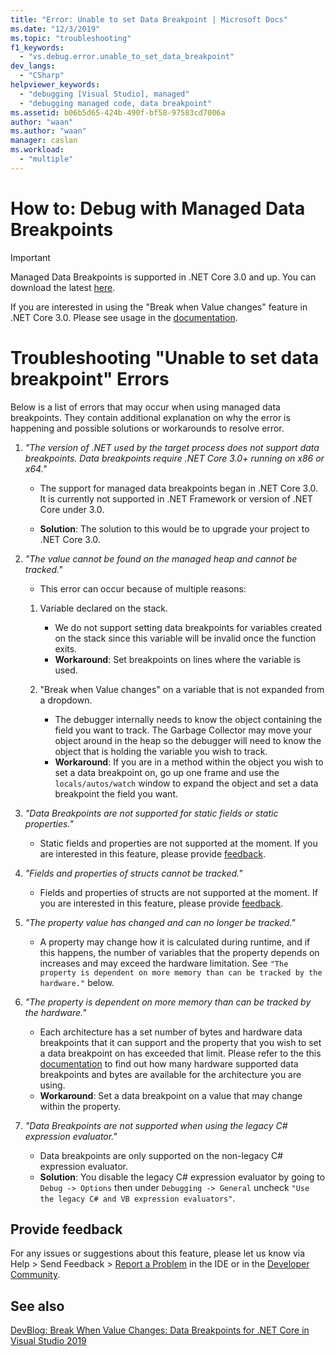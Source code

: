 ```yaml
---
title: "Error: Unable to set Data Breakpoint | Microsoft Docs"
ms.date: "12/3/2019"
ms.topic: "troubleshooting"
f1_keywords:
  - "vs.debug.error.unable_to_set_data_breakpoint"
dev_langs:
  - "CSharp"
helpviewer_keywords:
  - "debugging [Visual Studio], managed"
  - "debugging managed code, data breakpoint"
ms.assetid: b06b5d65-424b-490f-bf58-97583cd7006a
author: "waan"
ms.author: "waan"
manager: caslan
ms.workload:
  - "multiple"
---
```

# How to: Debug with Managed Data Breakpoints
> [!IMPORTANT]
> Managed Data Breakpoints is supported in .NET Core 3.0 and up. You can download the latest [here](https://dotnet.microsoft.com/download).

If you are interested in using the "Break when Value changes" feature in .NET Core 3.0. Please see usage in the [documentation](using-breakpoints.md#set-data-breakpoints-net-core-30-or-higher).

# Troubleshooting "Unable to set data breakpoint" Errors

Below is a list of errors that may occur when using managed data breakpoints. They contain additional explanation on why the error is happening and possible solutions or workarounds to resolve error.

1. *"The version of .NET used by the target process does not support data breakpoints. Data breakpoints require .NET Core 3.0+ running on x86 or x64."*

    - The support for managed data breakpoints began in .NET Core 3.0. It is currently not supported in .NET Framework or version of .NET Core under 3.0. 
    
    - **Solution**: The solution to this would be to upgrade your project to .NET Core 3.0.

2. *"The value cannot be found on the managed heap and cannot be tracked."*

    - This error can occur because of multiple reasons:

    1. Variable declared on the stack.
        - We do not support setting data breakpoints for variables created on the stack since this variable will be invalid once the function exits.
        - **Workaround**: Set breakpoints on lines where the variable is used.

    2. "Break when Value changes" on a variable that is not expanded from a dropdown.
        - The debugger internally needs to know the object containing the field you want to track. The Garbage Collector may move your object around in the heap so the debugger will need to know the object that is holding the variable you wish to track. 
        - **Workaround**: If you are in a method within the object you wish to set a data breakpoint on, go up one frame and use the `locals/autos/watch` window to expand the object and set a data breakpoint the field you want.

3. *"Data Breakpoints are not supported for static fields or static properties."*
    
    - Static fields and properties are not supported at the moment. If you are interested in this feature, please provide [feedback](#provide-feedback).

4. *"Fields and properties of structs cannot be tracked."*

    - Fields and properties of structs are not supported at the moment. If you are interested in this feature, please provide [feedback](#provide-feedback).

5. *"The property value has changed and can no longer be tracked."*

    - A property may change how it is calculated during runtime, and if this happens, the number of variables that the property depends on increases and may exceed the hardware limitation. See `"The property is dependent on more memory than can be tracked by the hardware."` below.

6. *"The property is dependent on more memory than can be tracked by the hardware."*
    
    - Each architecture has a set number of bytes and hardware data breakpoints that it can support and the property that you wish to set a data breakpoint on has exceeded that limit. Please refer to the this [documentation](hardware-supported-data-breakpoints.md) to find out how many hardware supported data breakpoints and bytes are available for the architecture you are using. 
    - **Workaround**: Set a data breakpoint on a value that may change within the property.

7. *"Data Breakpoints are not supported when using the legacy C# expression evaluator."*

    - Data breakpoints are only supported on the non-legacy C# expression evaluator. 
    - **Solution**: You disable the legacy C# expression evaluator by going to `Debug -> Options` then under `Debugging -> General` uncheck `"Use the legacy C# and VB expression evaluators"`.


## Provide feedback
For any issues or suggestions about this feature, please let us know via Help > Send Feedback > [Report a Problem](../ide/how-to-report-a-problem-with-visual-studio.md) in the IDE or in the [Developer Community](https://developercommunity.visualstudio.com/).

## See also
[DevBlog: Break When Value Changes: Data Breakpoints for .NET Core in Visual Studio 2019](https://devblogs.microsoft.com/visualstudio/break-when-value-changes-data-breakpoints-for-net-core-in-visual-studio-2019/)
